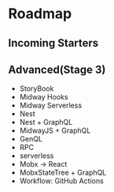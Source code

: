 # Roadmap

## Incoming Starters

## Advanced(Stage 3)

- StoryBook
- Midway Hooks
- Midway Serverless
- Nest
- Nest + GraphQL
- MidwayJS + GraphQL
- GenQL
- RPC
- serverless
- Mobx -> React
- MobxStateTree + GraphQL
- Workflow: GitHub Actions
